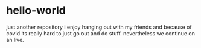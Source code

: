 # hello-world
just another repository
i enjoy hanging out with my friends and because of covid its really hard to just go out and do stuff.
nevertheless we continue on an live.
